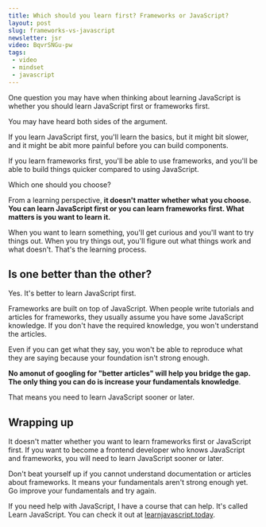 ```yaml
---
title: Which should you learn first? Frameworks or JavaScript?
layout: post
slug: frameworks-vs-javascript
newsletter: jsr
video: BqvrSNGu-pw
tags:
 - video
 - mindset
 - javascript
---
```


One question you may have when thinking about learning JavaScript is whether you should learn JavaScript first or frameworks first.

You may have heard both sides of the argument.

If you learn JavaScript first, you'll learn the basics, but it might bit slower, and it might be abit more painful before you can build components.

If you learn frameworks first, you'll be able to use frameworks, and you'll be able to build things quicker compared to using JavaScript.

Which one should you choose?

<!--more-->

From a learning perspective, **it doesn't matter whether what you choose. You can learn JavaScript first or you can learn frameworks first. What matters is you want to learn it.**

When you want to learn something, you'll get curious and you'll want to try things out. When you try things out, you'll figure out what things work and what doesn't. That's the learning process.

## Is one better than the other?

Yes. It's better to learn JavaScript first.

Frameworks are built on top of JavaScript. When people write tutorials and articles for frameworks, they usually assume you have some JavaScript knowledge. If you don't have the required knowledge, you won't understand the articles.

Even if you can get what they say, you won't be able to reproduce what they are saying because your foundation isn't strong enough.

**No amonut of googling for "better articles" will help you bridge the gap. The only thing you can do is increase your fundamentals knowledge**.

That means you need to learn JavaScript sooner or later.

## Wrapping up

It doesn't matter whether you want to learn frameworks first or JavaScript first. If you want to become a frontend developer who knows JavaScript and frameworks, you will need to learn JavaScript sooner or later.

Don't beat yourself up if you cannot understand documentation or articles about frameworks. It means your fundamentals aren't strong enough yet. Go improve your fundamentals and try again.

If you need help with JavaScript, I have a course that can help. It's called Learn JavaScript. You can check it out at [learnjavascript.today](https://learnjavascript.today).
